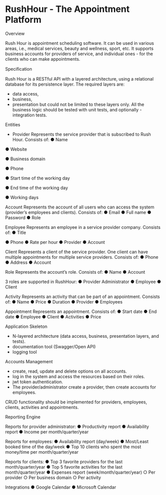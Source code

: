 # RushHour - The Appointment Platform

Overview

Rush Hour is appointment scheduling software. It can be used in various areas, i.e., medical services, beauty and wellness, sport, etc. It supports business accounts for providers of service, and individual ones - for the clients who can make appointments.

Speciﬁcation

Rush Hour is a RESTful API with a layered architecture, using a relational database for its persistence layer. The required layers are: 
- data access, 
- business, 
- presentation 
but could not be limited to these layers only. All the business logic should be tested with unit tests, and optionally - integration tests.

Entities

- Provider
Represents the service provider that is subscribed to Rush Hour. Consists of:
● Name

● Website

● Business domain

● Phone

● Start time of the working day

● End time of the working day

● Working days

Account
Represents the account of all users who can access the system (provider’s employees and clients). Consists of:
● Email
● Full name
● Password
● Role

Employee
Represents an employee in a service provider company. Consists of:
● Title

● Phone
● Rate per hour
● Provider
● Account

Client
Represents a client of the service provider. One client can have multiple appointments for
multiple service providers. Consists of:
● Phone
● Address
● Account

Role
Represents the account’s role. Consists of:
● Name
● Account

3 roles are supported in RushHour:
● Provider Administrator
● Employee
● Client

Activity
Represents an activity that can be part of an appointment. Consists of:
● Name
● Price
● Duration
● Provider
● Employees

Appointment
Represents an appointment. Consists of:
● Start date
● End date
● Employee
● Client
● Activities
● Price

Application Skeleton
- N-layered architecture (data access, business, presentation layers, and tests). 
- documentation tool (Swagger/Open API) 
- logging tool

Accounts Management
- create, read, update and delete options on all accounts.
- log in the system and access the resources based on their roles.
- jwt token authentication.
- The provider/administrator create a provider, then create accounts for employees.
 
CRUD functionality should be implemented for providers, employees, clients, activities and appointments.

Reporting Engine

Reports for provider administrator:
● Productivity report
● Availability report
● Income per month/quarter/year

Reports for employees:
● Availability report (day/week)
● Most/Least booked time of the day/week
● Top 10 clients who spent the most money/time per month/quarter/year

Reports for clients:
● Top 3 favorite providers for the last month/quarter/year
● Top 5 favorite activities for the last month/quarter/year
● Expenses report (week/month/quarter/year)
  ○ Per provider
  ○ Per business domain
  ○ Per activity

Integrations
● Google Calendar
● Microsoft Calendar
